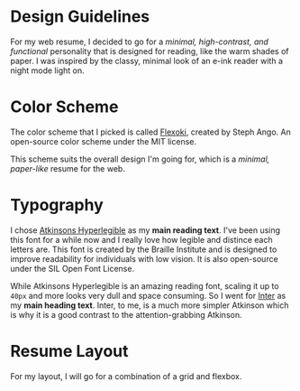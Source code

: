 # Design Guidelines

For my web resume, I decided to go for a _minimal, high-contrast, and functional_ personality that is designed for reading, like the warm shades of paper. I was inspired by the classy, minimal look of an e-ink reader with a night mode light on.

# Color Scheme

The color scheme that I picked is called [Flexoki](https://stephango.com/flexoki), created by Steph Ango. An open-source color scheme under the MIT license.

This scheme suits the overall design I'm going for, which is a _minimal, paper-like_ resume for the web.

# Typography

I chose [Atkinsons Hyperlegible](https://www.brailleinstitute.org/freefont/) as my **main reading text**. I've been using this font for a while now and I really love how legible and distince each letters are. This font is created by the Braille Institute and is designed to improve readability for individuals with low vision. It is also open-source under the SIL Open Font License.

While Atkinsons Hyperlegible is an amazing reading font, scaling it up to `40px` and more looks very dull and space consuming. So I went for [Inter](https://rsms.me/inter/) as my **main heading text**. Inter, to me, is a much more simpler Atkinson which is why it is a good contrast to the attention-grabbing Atkinson.

# Resume Layout

For my layout, I will go for a combination of a grid and flexbox.
